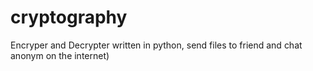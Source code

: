 # cryptography
Encryper and Decrypter written in python, send files to friend and chat anonym on the internet)
